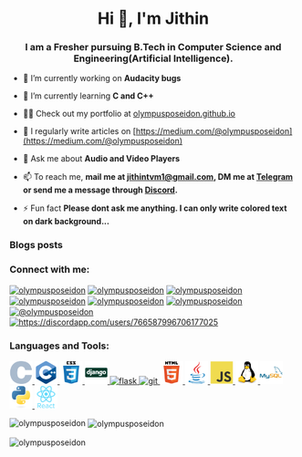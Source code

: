 <h1 align="center">Hi 👋, I'm Jithin</h1>
<h3 align="center">I am a Fresher pursuing B.Tech in Computer Science and Engineering(Artificial Intelligence).</h3>

- 🔭 I’m currently working on **Audacity bugs**

- 🌱 I’m currently learning **C and C++**

- 👨‍💻 Check out my portfolio at [olympusposeidon.github.io](https://olympusposeidon.github.io/)

- 📝 I regularly write articles on [https://medium.com/@olympusposeidon](https://medium.com/@olympusposeidon)

- 💬 Ask me about **Audio and Video Players**

- 📫 To reach me, **mail me at [jithintvm1@gmail.com](mailto:jithintvm1@gmail.com), DM me at [Telegram](http://t.me/olympusposeidon) or send me a message through [Discord](https://discord.com/users/766587996706177025).**

- ⚡ Fun fact **Please dont ask me anything. I can only write colored text on dark background...**

### Blogs posts
<!-- BLOG-POST-LIST:START -->
<!-- BLOG-POST-LIST:END -->

<h3 align="left">Connect with me:</h3>
<p align="left">
<a href="https://dev.to/olympusposeidon" target="blank"><img align="center" src="https://cdn.jsdelivr.net/npm/simple-icons@3.0.1/icons/dev-dot-to.svg" alt="olympusposeidon" height="30" width="40" /></a>
<a href="https://twitter.com/olympusposeidon" target="blank"><img align="center" src="https://cdn.jsdelivr.net/npm/simple-icons@3.0.1/icons/twitter.svg" alt="olympusposeidon" height="30" width="40" /></a>
<a href="https://linkedin.com/in/olympusposeidon" target="blank"><img align="center" src="https://cdn.jsdelivr.net/npm/simple-icons@3.0.1/icons/linkedin.svg" alt="olympusposeidon" height="30" width="40" /></a>
<a href="https://stackoverflow.com/users/olympusposeidon" target="blank"><img align="center" src="https://cdn.jsdelivr.net/npm/simple-icons@3.0.1/icons/stackoverflow.svg" alt="olympusposeidon" height="30" width="40" /></a>
<a href="https://fb.com/olympusposeidon" target="blank"><img align="center" src="https://cdn.jsdelivr.net/npm/simple-icons@3.0.1/icons/facebook.svg" alt="olympusposeidon" height="30" width="40" /></a>
<a href="https://instagram.com/_jithin._.john_" target="blank"><img align="center" src="https://cdn.jsdelivr.net/npm/simple-icons@3.0.1/icons/instagram.svg" alt="olympusposeidon" height="30" width="40" /></a>
<a href="https://medium.com/@olympusposeidon" target="blank"><img align="center" src="https://cdn.jsdelivr.net/npm/simple-icons@3.0.1/icons/medium.svg" alt="@olympusposeidon" height="30" width="40" /></a>
<a href="https://discord.gg/https://discordapp.com/users/766587996706177025" target="blank"><img align="center" src="https://cdn.jsdelivr.net/npm/simple-icons@3.0.1/icons/discord.svg" alt="https://discordapp.com/users/766587996706177025" height="30" width="40" /></a>
</p>

<h3 align="left">Languages and Tools:</h3>
<p align="left"> <a href="https://www.cprogramming.com/" target="_blank"> <img src="https://raw.githubusercontent.com/devicons/devicon/master/icons/c/c-original.svg" alt="c" width="40" height="40"/> </a> <a href="https://www.w3schools.com/cpp/" target="_blank"> <img src="https://raw.githubusercontent.com/devicons/devicon/master/icons/cplusplus/cplusplus-original.svg" alt="cplusplus" width="40" height="40"/> </a> <a href="https://www.w3schools.com/css/" target="_blank"> <img src="https://raw.githubusercontent.com/devicons/devicon/master/icons/css3/css3-original-wordmark.svg" alt="css3" width="40" height="40"/> </a> <a href="https://www.djangoproject.com/" target="_blank"> <img src="https://raw.githubusercontent.com/devicons/devicon/master/icons/django/django-original.svg" alt="django" width="40" height="40"/> </a> <a href="https://flask.palletsprojects.com/" target="_blank"> <img src="https://www.vectorlogo.zone/logos/pocoo_flask/pocoo_flask-icon.svg" alt="flask" width="40" height="40"/> </a> <a href="https://git-scm.com/" target="_blank"> <img src="https://www.vectorlogo.zone/logos/git-scm/git-scm-icon.svg" alt="git" width="40" height="40"/> </a> <a href="https://www.w3.org/html/" target="_blank"> <img src="https://raw.githubusercontent.com/devicons/devicon/master/icons/html5/html5-original-wordmark.svg" alt="html5" width="40" height="40"/> </a> <a href="https://www.java.com" target="_blank"> <img src="https://raw.githubusercontent.com/devicons/devicon/master/icons/java/java-original.svg" alt="java" width="40" height="40"/> </a> <a href="https://developer.mozilla.org/en-US/docs/Web/JavaScript" target="_blank"> <img src="https://raw.githubusercontent.com/devicons/devicon/master/icons/javascript/javascript-original.svg" alt="javascript" width="40" height="40"/> </a> <a href="https://www.linux.org/" target="_blank"> <img src="https://raw.githubusercontent.com/devicons/devicon/master/icons/linux/linux-original.svg" alt="linux" width="40" height="40"/> </a> <a href="https://www.mysql.com/" target="_blank"> <img src="https://raw.githubusercontent.com/devicons/devicon/master/icons/mysql/mysql-original-wordmark.svg" alt="mysql" width="40" height="40"/> </a> <a href="https://www.python.org" target="_blank"> <img src="https://raw.githubusercontent.com/devicons/devicon/master/icons/python/python-original.svg" alt="python" width="40" height="40"/> </a> <a href="https://reactjs.org/" target="_blank"> <img src="https://raw.githubusercontent.com/devicons/devicon/master/icons/react/react-original-wordmark.svg" alt="react" width="40" height="40"/> </a> </p>

<p><img align="left" src="https://github-readme-stats.vercel.app/api/top-langs?username=olympusposeidon&show_icons=true&locale=en&layout=compact" alt="olympusposeidon" /></p>

<p>&nbsp;<img align="center" height="170" width = "400" src="https://github-readme-stats.vercel.app/api?username=olympusposeidon&show_icons=true&theme=dracula&title_color=45ff38&text_color=ffffff&locale=en" alt="olympusposeidon" /></p>

<p><img align="center" height="200" width = "800" src="https://github-readme-streak-stats.herokuapp.com/?user=olympusposeidon&" alt="olympusposeidon" /></p>

